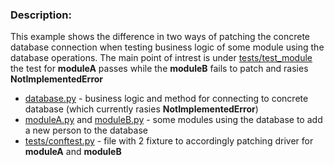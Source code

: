 ### Description:
This example shows the difference in two ways of patching the concrete database connection when testing business logic of some module using the database operations. The main point of intrest is
under [tests/test_module](https://github.com/KantiCodes/Python-examples/blob/main/patching_database_during_test/tests/module_test.py) the test for **moduleA** passes while the **moduleB** fails to patch and rasies **NotImplementedError**

* [database.py](https://github.com/KantiCodes/Python-examples/blob/main/patching_database_during_test/database.py) - business logic and method for connecting to concrete database (which currently rasies **NotImplementedError**)
* [moduleA.py](https://github.com/KantiCodes/Python-examples/blob/main/patching_database_during_test/moduleA.py) and [moduleB.py](https://github.com/KantiCodes/Python-examples/blob/main/patching_database_during_test/moduleB.py) - some modules using the database to add a new person to the database
* [tests/conftest.py](https://github.com/KantiCodes/Python-examples/blob/main/patching_database_during_test/tests/conftest.py) - file with 2 fixture to accordingly patching driver for **moduleA** and **moduleB**
